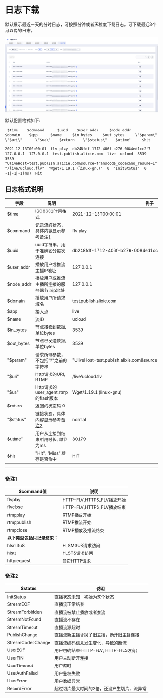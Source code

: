 # 日志下载

默认展示最近一天的分时日志，可按照分钟或者天粒度下载日志。可下载最近3个月以内的日志。

![日志下载](../images/2021-日志下载.png)

默认配置格式如下:

<pre class="pre codeblock" id="codeblock-6k4-zzw-ye2"><code> $time    $command      $uuid    $user_addr     $node_addr      $domain    $app      $name     $in_bytes     $out_bytes     \"$param\"     \"$uri\"      \"$ua\"    $return    \"$status\"    $utime"     $hit </code></pre>

  <pre class="pre codeblock" id="codeblock-6k4-zzw-ye2"><code>2021-12-13T00:00:01  flv play  db248fdf-1712-406f-b276-0084ed1cc2f7  127.0.0.1  127.0.0.1  test.publish.alixie.com  live  ucloud  3539  3539  "UliveHost=test.publish.alixie.com&source=transcode_codec&no_resume=1"  "/live/ucloud.flv"  "Wget/1.19.1 (linux-gnu)"  0  "InitStatus"  0  -1|-1|-1(ms)  Hit </code></pre>

## 日志格式说明

|字段|	说明	|例子|
|---|------------|---|
|$time	|ISO8601时间格式	|2021-12-13T00:00:01|
|$command	|记录流的状态，具体内容显示参考[备注1](../ulive/DOING/logs.md#备注1)	|flv play|
|$uuid	|uuid字符串，用于准确区分每次连接	|db248fdf-1712-406f-b276-0084ed1cc2f7|
|$user_addr	|播放用户或推流主播IP地址	|127.0.0.1|
|$node_addr	|播放用户或推流主播所连接的服务器节点ip地址	|127.0.0.1|
|$domain	|播放用户所请求域名	|test.publish.alixie.com|
|$app	|接入点	|live|
|$name	|流ID	|ucloud|
|$in_bytes	|节点接收到数据,单位bytes	|3539|
|$out_bytes	|节点已发送数据,单位bytes	|3539|
|\"$param\"	|请求所带参数，不包括"?"之前的字符串	|"UliveHost=test.publish.alixie.com&source=transcode_codec&no_resume=1"|
|\"$uri\"	|Http请求的URI, RTMP	|/live/ucloud.flv|
|\"$ua\"	|Http请求的user_agent,rtmp的flash版本	|Wget/1.19.1 (linux-gnu)|
|$return	|返回的状态码	0
|\"$status\"	|链接状态，具体内容显示参考[备注2](../ulive/DOING/logs.md#备注2)	|normal|
|$utime"	|用户从连接到结束所用时长, 单位为ms	|30179|
|$hit	|"Hit", "Miss",缓存是否命中	|HIT|

----------------------
### 备注1

|$command值|说明|
|----|----|
|flvplay	|HTTP-FLV,HTTPS_FLV播放开始|
|flvclose	|HTTP-FLV,HTTPS_FLV播放结束|
|rtmpplay	|RTMP播放开始|
|rtmppublish	|RTMP推流开始|
|rtmpclose	|RTMP播放及推流结束|
|<strong>以下类型包括只记录结束：	</strong>|
|hlsm3u8	|HLSM3U8请求访问|
|hlsts	|HLSTS请求访问|
|httprequest	|其它HTTP请求|

### 备注2

| $status | 说明  |
|--------|-------|
|InitStatus              |直播状态未知，初始为这个状态|
|StreamEOF               |直播流正常结束|
|StreamForbidden         |直播流被禁止播放或者推流|
|StreamNotFound          |直播流不存在|
|StreamTimeout           |直播流源超时|
|PublishChange           |直播流新主播替换了旧主播，断开旧主播连接|
|StreamCodecChange       |直播流编码信息发生变化，导致的断流|
|UserEOF                 |用户明确结束(HTTP-FLV, HTTP-HLS没有)|
|UserFIN                 |用户主动断开连接|
|UserTimeout             |用户超时|
|UserAuthFailed          |用户鉴权失败|
|UserError               |用户数据异常|
|RecordError             |超过切片最大时间的2倍，还没产生切片，流异常|
